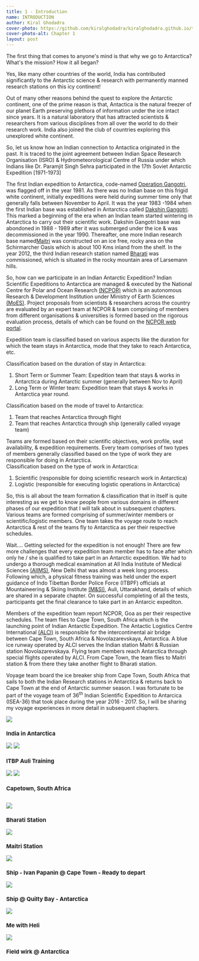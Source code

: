 ```yaml
---
title: 1 - Introduction
name: INTRODUCTION
author: Kiral Ghodadra
cover-photo: https://github.com/kiralghodadra/kiralghodadra.github.io/tree/main/pics/ch1_introduction/cover_page_intro.JPG
cover-photo-alt: Chapter 1
layout: post
---
```



<p>The first thing that comes to anyone's mind is that why we go to Antarctica? What's the mission? How it all began?</p>

<p>Yes, like many other countries of the world, India has contributed significantly to the Antarctic science & research with permanently manned research stations on this icy continent!</p>

<p>Out of many other reasons behind the quest to explore the Antarctic continent, one of the prime reason is that, Antactica is the natural freezer of our planet Earth preserving plethora of information under the ice intact since years. It is a natural laboratory that has attracted scientists & researchers from various disciplines from all over the world to do their research work. India also joined the club of countries exploring this unexplored white continent.</p>

<p>So, let us know how an Indian connection to Antactica originated in the past. It is traced to the joint agreement between Indian Space Research Organisation (ISRO) & Hydrometeorological Centre of Russia under which Indians like Dr. Paramjit Singh Sehra participated in the 17th Soviet Antarctic Expedition [1971-1973]</p>

<p>The first Indian expedition to Antarctica, code-named <a href="https://indianexpress.com/article/india/we-couldnt-tell-our-wives-remembering-operation-gangotri-the-top-secret-expedition-that-first-took-india-to-antarctica-9050676/#:~:text=Marine%20biologist%20Dr%20S%20Z%20Qasim,since%20the%20outcome%20was%20uncertain.&text=%E2%80%9CThe%20operation%20was%20very%20secretive%E2%80%A6">Operation Gangotri</a>, was flagged off in the year 1981. As there was no Indian base on this frigid white continent, initially expeditions were held during summer time only that generally falls between November to April. It was the year 1983 -1984 when the first Indian base was established in Antarctica called  <a href="https://en.wikipedia.org/wiki/Dakshin_Gangotri">Dakshin Gangotri</a>. This marked a beginning of the era when an Indian team started wintering in Antarctica to carry out their scientific work. Dakshin Gangotri base was abondoned in 1988 - 1989 after it was submerged under the ice & was decommissioned in the year 1990. Thereafter, one more Indian research base named<a href="https://ncpor.res.in/antarcticas/display/376-maitri-">Maitri</a> was constructed on an ice free, rocky area on the Schirmarcher Oasis which is about 100 Kms inland from the shelf. In the year 2012, the third Indian research station named <a href="https://ncpor.res.in/antarcticas/display/377-bharati">Bharati</a>  was commissioned, which is situated in the rocky mountain area of Larsemann hills.</p>

<p>So, how can we participate in an Indian Antarctic Expedition? Indian Scientific Expeditions to Antarctica are managed & executed by the National Centre for Polar and Ocean Research <a href="https://ncpor.res.in/pages/display/275-organisation">(NCPOR)</a> which is an autonomous Research & Development Institution under Ministry of Earth Sciences <a href="https://en.wikipedia.org/wiki/Ministry_of_Earth_Sciences">(MoES)</a>. Project proposals from scientists & researchers across the country are evaluated by an expert team at NCPOR & team comprising of members from different organisations & universities is formed based on the rigorous evaluation process, details of which can be found on the <a href="https://en.wikipedia.org/wiki/Ministry_of_Earth_Sciences">NCPOR web portal</a>.</p>


<p>Expedition team is classified based on various aspects like the duration for which the team stays in Antarctica, mode that they take to reach Antarctica, etc.<br>

Classification based on the duration of stay in Antarctica:<br>
1) Short Term or Summer Team: Expedition team that stays & works in Antarctica during Antarctic summer (generally between Nov to April)<br>
2) Long Term or Winter team: Expedition team that stays & works in Antarctica year round.<br>

Classification based on the mode of travel to Antarctica:<br>
1) Team that reaches Antarctica through flight<br>
2) Team that reaches Antarctica through ship (generally called voyage team)<br>

Teams are formed based on their scientific objectives, work profile, seat availability, & expedition requirements. Every team comprises of two types of members generally classified based on the type of work they are responsible for doing in Antarctica.<br>
Classification based on the type of work in Antarctica:<br>
1) Scientific (responsible for doing scientific research work in Antarctica)<br>
2) Logistic (responsible for executing logistic operations in Antarctica)<br>

So, this is all about the team formation & classification that in itself is quite interesting as we get to know people from various domains in different phases of our expedition that I will talk about in subsequent chapters. Various teams are formed comprising of summer/winter members or scientific/logistic members. One team takes the voyage route to reach Antarctica & rest of the teams fly to Antarctica as per their respective schedules.</p>

<p>Wait.... Getting selected for the expedition is not enough! There are few more challenges that every expedition team member has to face after which only he / she is qualified to take part in an Antarctic expedition. We had to undergo a thorough medical examination at All India Institute of Medical Sciences <a href="https://aiims.edu/index.php/en">(AIIMS)</a>, New Delhi that was almost a week long process. Following which, a physical fitness training was held under the expert guidance of Indo Tibettan Border Police Force (ITBPF) officials at Mountaineering & Skiing Institute <a href="https://www.itbpolice.nic.in/">(M&SI)</a>, Auli, Uttarakhand, details of which are shared in a separate chapter. On successful completing of all the tests, participants get the final clearance to take part in an Antarcic expediton.</p>

<p>Members of the expedition team report NCPOR, Goa as per their respective schedules. The team flies to Cape Town, South Africa which is the launching point of Indian Antarctic Expedition. The Antactic Logistics Centre International <a href="https://www.ch-aviation.com/airlines/LCI">(ALCI)</a> is responsible for the intercontinental air bridge between Cape Town, South Africa & Novolazarevskaya, Antarctica. A blue ice runway operated by ALCI serves the Indian station Maitri & Russian station Novolazarevskaya. Flying team members reach Antarctica through special flights operated by ALCI. From Cape Town, the team flies to Maitri station & from there they take another flight to Bharati station.<br>

Voyage team board the ice breaker ship from Cape Town, South Africa that sails to both the Indian Research stations in Antarctica & returns back to Cape Town at the end of Antarctic summer season. I was fortunate to be part of the voyage team of 36<sup>th</sup> Indian Scientific Expedition to Antarcica (ISEA-36) that took place during the year 2016 - 2017. So, I will be sharing my voyage experiences in more detail in subsequent chapters.</p>





<div class="row"> 
  <div class="column">
    <img src="https://github.com/kiralghodadra/kiralghodadra.github.io/main/site/assets/images/ch1_introduction/India_in_Antarctica.jpg">
	<h3 style="font-size:15px;">India in Antarctica</h3>
  </div>
  <div class="column">
    <img src="https://github.com/kiralghodadra/kiralghodadra.github.io/main/site/assets/images/ch1_introduction/itbp_auli_me1.jpg">
    <img src="https://github.com/kiralghodadra/kiralghodadra.github.io/main/site/assets/images/ch1_introduction/itbp_auli1.jpg">
      <h3 style="font-size:15px;">ITBP Auli Training</h3>
  </div> 
  <div class="column">
    <img src="https://github.com/kiralghodadra/kiralghodadra.github.io/main/site/assets/images/ch1_introduction/capetown1.jpg">
	<img src="https://github.com/kiralghodadra/kiralghodadra.github.io/main/site/assets/images/ch1_introduction/capetown2.jpg">
      <h3 style="font-size:15px;">Capetown, South Africa</h3>
  </div>   
</div>
<p></p>


<div class="row"> 
  <div class="column">
    <img src="https://github.com/kiralghodadra/kiralghodadra.github.io/main/site/assets/images/ch1_introduction/Bharati.jpg">
      <h3 style="font-size:15px;">Bharati Station</h3>
  </div>
  <div class="column">
    <img src="https://github.com/kiralghodadra/kiralghodadra.github.io/main/site/assets/images/ch1_introduction/Maitri.jpg">
      <h3 style="font-size:15px;">Maitri Station</h3>
  </div> 
  <div class="column">
    <img src="https://github.com/kiralghodadra/kiralghodadra.github.io/main/site/assets/images/ch1_introduction/ship.jpg">
      <h3 style="font-size:15px;">Ship - Ivan Papanin @ Cape Town - Ready to depart</h3>
  </div>
  <div class="column">
    <img src="https://github.com/kiralghodadra/kiralghodadra.github.io/main/site/assets/images/ch1_introduction/ship_at_bharati.jpg">
      <h3 style="font-size:15px;">Ship @ Quilty Bay - Antarctica</h3>
  </div> 
  <div class="column">
    <img src="https://github.com/kiralghodadra/kiralghodadra.github.io/main/site/assets/images/ch1_introduction/me_wid_heli.jpg">
      <h3 style="font-size:15px;">Me with Heli</h3>
  </div> 
  <div class="column">
    <img src="https://github.com/kiralghodadra/kiralghodadra.github.io/main/pics/ch1_introduction/field_work.jpg">
      <h3 style="font-size:15px;">Field wirk @ Antarctica</h3>
  </div>   
</div>
<p></p>

